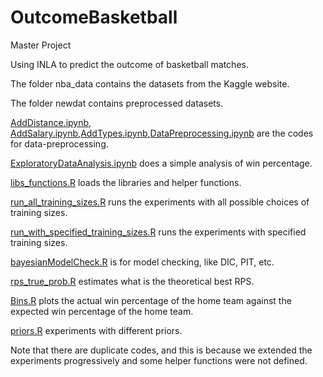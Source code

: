 

# OutcomeBasketball

Master Project

Using INLA to predict the outcome of basketball matches.

The folder nba_data contains the datasets from the Kaggle website.

The folder newdat contains preprocessed datasets.

[AddDistance.ipynb](https://github.com/leafstar/OutcomeBasketball/blob/main/AddDistance.ipynb), [AddSalary.ipynb](https://github.com/leafstar/OutcomeBasketball/blob/main/AddSalary.ipynb),[AddTypes.ipynb](https://github.com/leafstar/OutcomeBasketball/blob/main/AddTypes.ipynb),[DataPreprocessing.ipynb](https://github.com/leafstar/OutcomeBasketball/blob/main/DataPreprocessing.ipynb) are the codes for data-preprocessing.

[ExploratoryDataAnalysis.ipynb](https://github.com/leafstar/OutcomeBasketball/blob/main/ExploratoryDataAnalysis.ipynb) does a simple analysis of win percentage.

[libs_functions.R](https://github.com/leafstar/OutcomeBasketball/blob/main/libs_functions.R) loads the libraries and helper functions.

[run_all_training_sizes.R](https://github.com/leafstar/OutcomeBasketball/blob/main/run_all_training_sizes.R) runs the experiments with all possible choices of training sizes.

[run_with_specified_training_sizes.R](https://github.com/leafstar/OutcomeBasketball/blob/main/run_with_specified_training_sizes.R) runs the experiments with specified training sizes.

[bayesianModelCheck.R](https://github.com/leafstar/OutcomeBasketball/blob/main/bayesianModelCheck.R) is for model checking, like DIC, PIT, etc.

[rps_true_prob.R](https://github.com/leafstar/OutcomeBasketball/blob/main/rps_true_prob.R) estimates what is the theoretical best RPS. 

[Bins.R](https://github.com/leafstar/OutcomeBasketball/blob/main/Bins.R) plots the actual win percentage of the home team against the expected win percentage of the home team.

[priors.R](https://github.com/leafstar/OutcomeBasketball/blob/main/priors.R) experiments with different priors.

Note that there are duplicate codes, and this is because we extended the experiments progressively and some helper functions were not defined.

